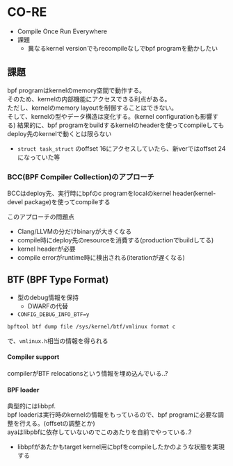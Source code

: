 # CO-RE

* Compile Once Run Everywhere
* 課題
  * 異なるkernel versionでもrecompileなしでbpf programを動かしたい

## 課題

bpf programはkernelのmemory空間で動作する。  
そのため、kernelの内部機能にアクセスできる利点がある。  
ただし、kernelのmemory layoutを制御することはできない。  
そして、kernelの型やデータ構造は変化する。(kernel configurationも影響する)
結果的に、bpf programをbuildするkernelのheaderを使ってcompileしてもdeploy先のkernelで動くとは限らない

* `struct task_struct` のoffset 16にアクセスしていたら、新verではoffset 24になっていた等


### BCC(BPF Compiler Collection)のアプローチ

BCCはdeploy先、実行時にbpfのc programをlocalのkernel header(kernel-devel package)を使ってcompileする

このアプローチの問題点

* Clang/LLVMの分だけbinaryが大きくなる
* compile時にdeploy先のresourceを消費する(productionでbuildしてる)
* kernel headerが必要
* compile errorがruntime時に検出される(iterationが遅くなる)


## BTF (BPF Type Format)

* 型のdebug情報を保持
  * DWARFの代替
* `CONFIG_DEBUG_INFO_BTF=y`

```sh
bpftool btf dump file /sys/kernel/btf/vmlinux format c
```

で、`vmlinux.h`相当の情報を得られる

#### Compiler support

compilerがBTF relocationsという情報を埋め込んでいる..?

#### BPF loader

典型的にはlibbpf.  
bpf loaderは実行時のkernelの情報をもっているので、bpf programに必要な調整を行える。(offsetの調整とか)  
ayaはlibpbfに依存していないのでこのあたりを自前でやっている..?

* libbpfがあたかもtarget kernel用にbpfをcompileしたかのような状態を実現する
